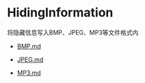 # HidingInformation
将隐藏信息写入BMP、JPEG、MP3等文件格式内

* [BMP.md](/BMP/BMP.md)

* [JPEG.md](/JPEG/JPEG.md)

* [MP3.md](/MP3/MP3.md)